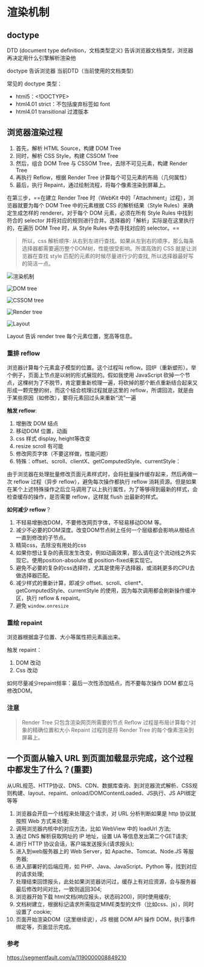 # 渲染机制

## doctype

DTD (document type definition，文档类型定义) 告诉浏览器文档类型，浏览器再决定用什么引擎解析渲染他

doctype 告诉浏览器 当前DTD（当前使用的文档类型）

常见的 doctype 类型：

* html5：<!DOCTYPE>
* html4.01 strict：不包括废弃标签如 font
* html4.01 transitional 过渡版本

## 浏览器渲染过程

1. 首先，解析 HTML Source，构建 DOM Tree
1. 同时，解析 CSS Style，构建 CSSOM Tree
1. 然后，组合 DOM Tree 与 CSSOM Tree，去除不可见元素，构建 Render Tree
1. 再执行 Reflow，根据 Render Tree 计算每个可见元素的布局（几何属性）
1. 最后，执行 Repaint，通过绘制流程，将每个像素渲染到屏幕上。

在第三步，==在建立 Render Tree 时（WebKit 中的「Attachment」过程），浏览器就要为每个 DOM Tree 中的元素根据 CSS 的解析结果（Style Rules）来确定生成怎样的 renderer。对于每个 DOM 元素，必须在所有 Style Rules 中找到符合的 selector 并将对应的规则进行合并。选择器的「解析」实际是在这里执行的，在遍历 DOM Tree 时，从 Style Rules 中去寻找对应的 selector。==

> 所以，css 解析顺序: 从右到左进行查找。如果从左到右的顺序，那么每条选择器都需要遍历整个DOM树，性能很受影响。所谓高效的 CSS 就是让浏览器在查找 style 匹配的元素的时候尽量进行少的查找, 所以选择器最好写的简洁一点。

![渲染机制](http://om1o84p1p.bkt.clouddn.com/1503820272.png?imageMogr2/thumbnail/!70p)

![DOM tree](http://om1o84p1p.bkt.clouddn.com/1503820311.png?imageMogr2/thumbnail/!70p)

![CSSOM tree](http://om1o84p1p.bkt.clouddn.com/1503820343.png?imageMogr2/thumbnail/!70p)

![Render tree](http://om1o84p1p.bkt.clouddn.com/1503820367.png?imageMogr2/thumbnail/!70p)

![Layout](http://om1o84p1p.bkt.clouddn.com/1503820395.png?imageMogr2/thumbnail/!70p)

Layout 告诉 render tree 每个元素位置，宽高等信息。

### 重排 reflow

浏览器计算每个元素盒子模型的位置。这个过程叫 reflow。回炉（重新塑形）。举个例子，页面上节点是以树的形式展现的。假如我使用 JavaScript 砍掉一个节点，这棵树为了不脱节，肯定要重新梳理一遍，将砍掉的那个断点重新结合起来又形成一颗完整的树，而这个结合梳理过程就是这里的 reflow，所谓回流，就是由于某些原因（如修改），要将元素回过头来重新“流”一遍

**触发 reflow**:

1. 增删改 DOM 结点
1. 移动DOM 位置，动画
1. css 样式 display, height等改变
1. resize scroll 有可能
1. 修改网页字体（不要这样做，性能问题）
1. 特殊：offset、scroll、clientX、getComputedStyle、currentStyle：

由于浏览器在处理批量修改页面元素样式时，会将批量操作缓存起来，然后再做一次 reflow 过程（异步 reflow），避免每次操作都执行 reflow 消耗资源。但是如果在某个上述特殊操作之后立马调用了以上执行属性，为了等够得到最新的样式，会检查缓存的操作，是否需要 reflow，这样就 flush 出最新的样式。

**如何减少 reflow**？

1. 不轻易增删改DOM，不要修改网页字体，不轻易移动DOM 等。
1. 减少不必要的DOM深度。改变DOM节点树上任何一个层级都会影响从根结点一直到修改的子节点。
1. 精简css，去除没有用处的css
1. 如果你想让复杂的表现发生改变，例如动画效果，那么请在这个流动线之外实现它。使用position-absolute 或 position-fixed来实现它。
1. 避免不必要的复杂的css选择符，尤其是使用子选择器，或消耗更多的CPU去做选择器匹配。
1. 减少样式的重新计算，即减少 offset、scroll、client*、getComputedStyle、currentStyle 的使用，因为每次调用都会刷新操作缓冲区，执行 reflow & repaint。
1. 避免 `window.onresize`

### 重绘 repaint

浏览器根据盒子位置、大小等属性把元素画出来。

触发 repaint：

1. DOM 改动
1. Css 改动

如何尽量减少repaint频率：最后一次性添加结点，而不要每次操作 DOM 都立马修改DOM。

### 注意

> Render Tree 只包含渲染网页所需要的节点
> Reflow 过程是布局计算每个对象的精确位置和大小
> Repaint 过程则是将 Render Tree 的每个像素渲染到屏幕上。

## 一个页面从输入 URL 到页面加载显示完成，这个过程中都发生了什么？(重要)

从URL规范、HTTP协议、DNS、CDN、数据库查询、到浏览器流式解析、CSS规则构建、layout、repaint、onload/DOMContentLoaded、JS执行、JS API绑定等等

1. 浏览器会开启一个线程来处理这个请求，对 URL 分析判断如果是 http 协议就按照 Web 方式来处理;
1. 调用浏览器内核中的对应方法，比如 WebView 中的 loadUrl 方法;
1. 通过 DNS 解析获取网址的 IP 地址，设置 UA 等信息发出第二个GET请求;
1. 进行 HTTP 协议会话，客户端发送报头(请求报头);
1. 进入到web服务器上的 Web Server，如 Apache、Tomcat、Node.JS 等服务器;
1. 进入部署好的后端应用，如 PHP、Java、JavaScript、Python 等，找到对应的请求处理;
1. 处理结束回馈报头，此处如果浏览器访问过，缓存上有对应资源，会与服务器最后修改时间对比，一致则返回304;
1. 浏览器开始下载 html文档(响应报头，状态码200)，同时使用缓存;
1. 文档树建立，根据标记请求所需指定MIME类型的文件（比如css、js），同时设置了 cookie;
1. 页面开始渲染DOM（这里继续说），JS 根据 DOM API 操作 DOM，执行事件绑定等，页面显示完成。

### 参考

<https://segmentfault.com/a/1190000008849210>